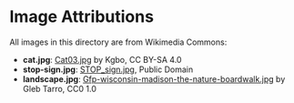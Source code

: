 # Image Attributions

All images in this directory are from Wikimedia Commons:

- **cat.jpg**: [Cat03.jpg](https://commons.wikimedia.org/wiki/File:Cat03.jpg) by Kgbo, CC BY-SA 4.0
- **stop-sign.jpg**: [STOP_sign.jpg](https://commons.wikimedia.org/wiki/File:STOP_sign.jpg), Public Domain
- **landscape.jpg**: [Gfp-wisconsin-madison-the-nature-boardwalk.jpg](https://commons.wikimedia.org/wiki/File:Gfp-wisconsin-madison-the-nature-boardwalk.jpg) by Gleb Tarro, CC0 1.0 